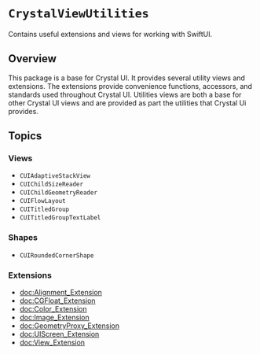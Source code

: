 # ``CrystalViewUtilities``

Contains useful extensions and views for working with SwiftUI.

## Overview

This package is a base for Crystal UI. It provides several utility views and extensions. The extensions provide convenience functions, accessors, and standards used throughout Crystal UI. Utilities views are both a base for other Crystal UI views and are provided as part the utilities that Crystal Ui provides.

## Topics

### Views

- ``CUIAdaptiveStackView``
- ``CUIChildSizeReader``
- ``CUIChildGeometryReader``
- ``CUIFlowLayout``
- ``CUITitledGroup``
- ``CUITitledGroupTextLabel``

### Shapes
- ``CUIRoundedCornerShape``

### Extensions

- <doc:Alignment_Extension>
- <doc:CGFloat_Extension>
- <doc:Color_Extension>
- <doc:Image_Extension>
- <doc:GeometryProxy_Extension>
- <doc:UIScreen_Extension>
- <doc:View_Extension>
